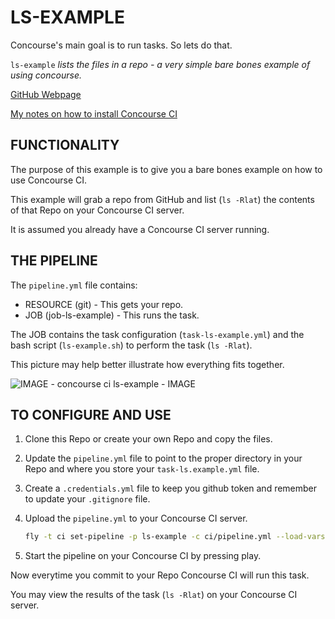 # LS-EXAMPLE

Concourse's main goal is to run tasks. So lets do that.

`ls-example` _lists the files in a repo - a very simple bare bones example of
using concourse._

[GitHub Webpage](https://jeffdecola.github.io/my-concourse-ci-tasks/)

[My notes on how to install Concourse CI](https://github.com/JeffDeCola/my-cheat-sheets/tree/master/concourse-ci-cheat-sheet)

## FUNCTIONALITY

The purpose of this example is to give you a bare bones example
on how to use Concourse CI.

This example will grab a repo from GitHub and list (`ls -Rlat`) the contents
of that Repo on your Concourse CI server.

It is assumed you already have a Concourse CI server running.

## THE PIPELINE

The `pipeline.yml` file contains:

* RESOURCE (git) - This gets your repo.
* JOB (job-ls-example) - This runs the task.

The JOB contains the task configuration (`task-ls-example.yml`) and
the bash script (`ls-example.sh`) to perform the task (`ls -Rlat`).

This picture may help better illustrate how everything fits together.

![IMAGE - concourse ci ls-example - IMAGE](https://github.com/JeffDeCola/my-cheat-sheets/blob/master/docs/pics/Concourse-structure.jpg)

## TO CONFIGURE AND USE

1. Clone this Repo or create your own Repo and copy the files.

2. Update the `pipeline.yml` file to point to the proper directory in your
   Repo and where you store your `task-ls.example.yml` file.

3. Create a `.credentials.yml` file to keep you github token and
   remember to update your `.gitignore` file.

4. Upload the `pipeline.yml` to your Concourse CI server.

   ```bash
   fly -t ci set-pipeline -p ls-example -c ci/pipeline.yml --load-vars-from ci/.credentials.yml
   ```

5. Start the pipeline on your Concourse CI by pressing play.

Now everytime you commit to your Repo Concourse CI will run this task.

You may view the results of the task (`ls -Rlat`) on your
Concourse CI server.
